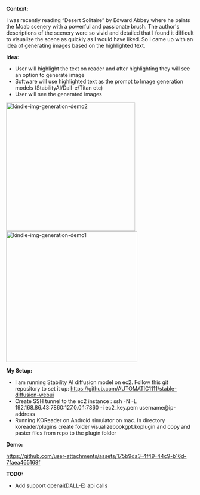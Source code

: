 **Context:**

I was recently reading “Desert Solitaire” by Edward Abbey where he paints the Moab scenery with a powerful and passionate brush. The author's descriptions of the scenery were so vivid and detailed that I found it difficult to visualize the scene as quickly as I would have liked. So I came up with an idea of generating images based on the highlighted text.

**Idea:**
* User will highlight the text on reader and after highlighting they will see an option to generate image
* Software will use highlighted text as the prompt to Image generation models (StabilityAI/Dall-e/Titan etc)
* User will see the generated images

<img width="345" alt="kindle-img-generation-demo2" src="https://github.com/user-attachments/assets/d91d10d6-d890-486c-9fdf-ddf29696349a">
<img width="351" alt="kindle-img-generation-demo1" src="https://github.com/user-attachments/assets/f17fbed6-9dec-406a-982d-e646396ffcba">  

**My Setup:**
* I am running Stability AI diffusion model on ec2. Follow this git repository to set it up: https://github.com/AUTOMATIC1111/stable-diffusion-webui
* Create SSH tunnel to the ec2 instance : ssh -N -L 192.168.86.43:7860:127.0.0.1:7860 -i ec2_key.pem username@ip-address
* Running KOReader on Android simulator on mac. In directory koreader/plugins create folder visualizebookgpt.koplugin and copy and paster files from repo to the plugin folder

**Demo:**


https://github.com/user-attachments/assets/175b9da3-4f49-44c9-b16d-7faea465168f

**TODO:**
* Add support openai(DALL-E) api calls
